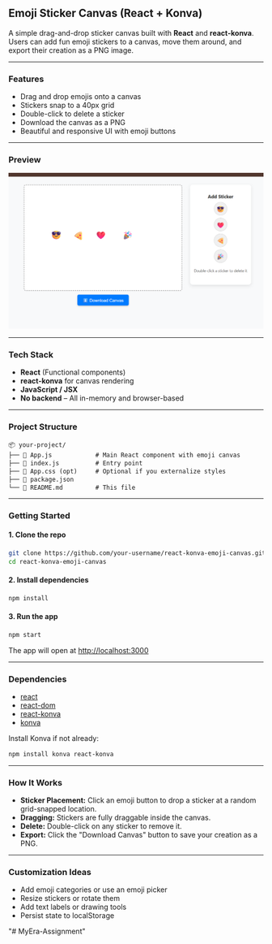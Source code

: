 ## Emoji Sticker Canvas (React + Konva)

A simple drag-and-drop sticker canvas built with **React** and **react-konva**. Users can add fun emoji stickers to a canvas, move them around, and export their creation as a PNG image.

---

### Features

* Drag and drop emojis onto a canvas
* Stickers snap to a 40px grid
* Double-click to delete a sticker
* Download the canvas as a PNG
* Beautiful and responsive UI with emoji buttons

---

###  Preview

![Preview of Canvas](https://github.com/Electron910/MyEra-Assignment/blob/main/Screenshot%202025-06-06%20202451.png)

---

### Tech Stack

* **React** (Functional components)
* **react-konva** for canvas rendering
* **JavaScript / JSX**
* **No backend** – All in-memory and browser-based

---

### Project Structure

```
📦 your-project/
├── 📄 App.js            # Main React component with emoji canvas
├── 📄 index.js          # Entry point
├── 📄 App.css (opt)     # Optional if you externalize styles
├── 📄 package.json
└── 📄 README.md         # This file
```

---

### Getting Started

#### 1. Clone the repo

```bash
git clone https://github.com/your-username/react-konva-emoji-canvas.git
cd react-konva-emoji-canvas
```

#### 2. Install dependencies

```bash
npm install
```

#### 3. Run the app

```bash
npm start
```

The app will open at [http://localhost:3000](http://localhost:3000)

---

### Dependencies

* [react](https://reactjs.org/)
* [react-dom](https://reactjs.org/docs/react-dom.html)
* [react-konva](https://konvajs.org/docs/react/index.html)
* [konva](https://konvajs.org)

Install Konva if not already:

```bash
npm install konva react-konva
```

---

### How It Works

* **Sticker Placement:** Click an emoji button to drop a sticker at a random grid-snapped location.
* **Dragging:** Stickers are fully draggable inside the canvas.
* **Delete:** Double-click on any sticker to remove it.
* **Export:** Click the "Download Canvas" button to save your creation as a PNG.

---

### Customization Ideas

* Add emoji categories or use an emoji picker
* Resize stickers or rotate them
* Add text labels or drawing tools
* Persist state to localStorage

"# MyEra-Assignment" 
